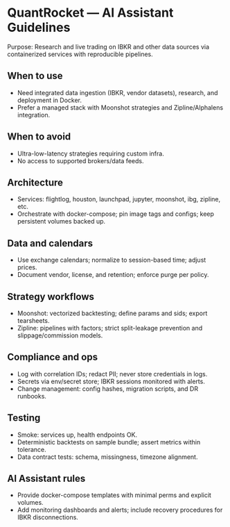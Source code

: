 # QuantRocket — AI Assistant Guidelines

Purpose: Research and live trading on IBKR and other data sources via containerized services with reproducible pipelines.

## When to use
- Need integrated data ingestion (IBKR, vendor datasets), research, and deployment in Docker.
- Prefer a managed stack with Moonshot strategies and Zipline/Alphalens integration.

## When to avoid
- Ultra-low-latency strategies requiring custom infra.
- No access to supported brokers/data feeds.

## Architecture
- Services: flightlog, houston, launchpad, jupyter, moonshot, ibg, zipline, etc.
- Orchestrate with docker-compose; pin image tags and configs; keep persistent volumes backed up.

## Data and calendars
- Use exchange calendars; normalize to session-based time; adjust prices.
- Document vendor, license, and retention; enforce purge per policy.

## Strategy workflows
- Moonshot: vectorized backtesting; define params and sids; export tearsheets.
- Zipline: pipelines with factors; strict split-leakage prevention and slippage/commission models.

## Compliance and ops
- Log with correlation IDs; redact PII; never store credentials in logs.
- Secrets via env/secret store; IBKR sessions monitored with alerts.
- Change management: config hashes, migration scripts, and DR runbooks.

## Testing
- Smoke: services up, health endpoints OK.
- Deterministic backtests on sample bundle; assert metrics within tolerance.
- Data contract tests: schema, missingness, timezone alignment.

## AI Assistant rules
- Provide docker-compose templates with minimal perms and explicit volumes.
- Add monitoring dashboards and alerts; include recovery procedures for IBKR disconnections.
